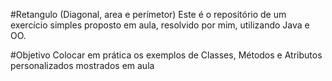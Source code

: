 #Retangulo (Diagonal, area e perímetor)
Este é o repositório de um exercício simples proposto em aula, resolvido por mim, utilizando Java e OO.

#Objetivo
Colocar em prática os exemplos de Classes, Métodos e Atributos personalizados mostrados em aula
